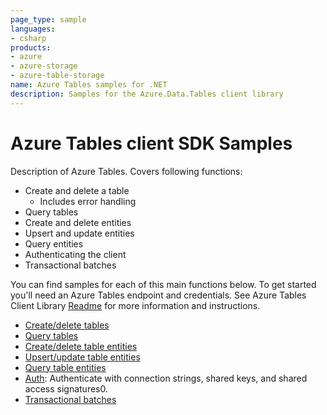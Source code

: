 ```yaml
---
page_type: sample
languages:
- csharp
products:
- azure
- azure-storage
- azure-table-storage
name: Azure Tables samples for .NET
description: Samples for the Azure.Data.Tables client library
---
```


# Azure Tables client SDK Samples

Description of Azure Tables. Covers following functions:

* Create and delete a table
  * Includes error handling
* Query tables
* Create and delete entities
* Upsert and update entities
* Query entities
* Authenticating the client
* Transactional batches

You can find samples for each of this main functions below.
To get started you'll need an Azure Tables endpoint and credentials. See Azure Tables Client Library [Readme](https://github.com/Azure/azure-sdk-for-net/blob/main/sdk/tables/Azure.Data.Tables/README.md) for more information and instructions.

* [Create/delete tables](https://github.com/Azure/azure-sdk-for-net/blob/main/sdk/tables/Azure.Data.Tables/samples/Sample1CreateDeleteTables.md)
* [Query tables](https://github.com/Azure/azure-sdk-for-net/blob/main/sdk/tables/Azure.Data.Tables/samples/Sample3QueryTables.md)
* [Create/delete table entities](https://github.com/Azure/azure-sdk-for-net/blob/main/sdk/tables/Azure.Data.Tables/samples/Sample2CreateDeleteEntities.md)
* [Upsert/update table entities](https://github.com/Azure/azure-sdk-for-net/blob/main/sdk/tables/Azure.Data.Tables/samples/Sample5UpdateUpsertEntities.md)
* [Query table entities](https://github.com/Azure/azure-sdk-for-net/blob/main/sdk/tables/Azure.Data.Tables/samples/Sample4QueryEntities.md)
* [Auth](https://github.com/Azure/azure-sdk-for-net/blob/main/sdk/tables/Azure.Data.Tables/samples/Sample0Auth.md): Authenticate with connection strings, shared keys, and shared access signatures0.
* [Transactional batches](https://github.com/Azure/azure-sdk-for-net/blob/main/sdk/tables/Azure.Data.Tables/samples/Sample6TransactionalBatch.md)